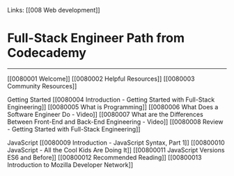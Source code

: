 Links:  [[008 Web development]]
# Full-Stack Engineer Path from Codecademy
---
[[0080001 Welcome]]
[[0080002 Helpful Resources]]
[[0080003 Community Resources]]

Getting Started
[[0080004 Introduction - Getting Started with Full-Stack Engineering]]
	[[0080005 What is Programming]]
	[[0080006 What Does a Software Engineer Do - Video]]
	[[0080007 What are the Differences Between Front-End and Back-End Engineering - Video]]
[[0080008 Review - Getting Started with Full-Stack Engineering]]

JavaScript
[[0080009 Introduction - JavaScript Syntax, Part 1]]
[[00800010 JavaScript - All the Cool Kids Are Doing It]]
[[00800011  JavaScript Versions ES6 and Before]]
[[00800012 Recommended Reading]]
[[00800013 Introduction to Mozilla Developer Network]]